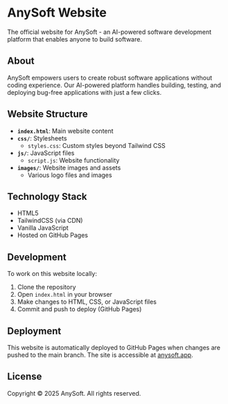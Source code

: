 # AnySoft Website

The official website for AnySoft - an AI-powered software development platform that enables anyone to build software.

## About

AnySoft empowers users to create robust software applications without coding experience. Our AI-powered platform handles building, testing, and deploying bug-free applications with just a few clicks.

## Website Structure

- **`index.html`**: Main website content
- **`css/`**: Stylesheets
  - `styles.css`: Custom styles beyond Tailwind CSS
- **`js/`**: JavaScript files
  - `script.js`: Website functionality
- **`images/`**: Website images and assets
  - Various logo files and images

## Technology Stack

- HTML5
- TailwindCSS (via CDN)
- Vanilla JavaScript
- Hosted on GitHub Pages

## Development

To work on this website locally:

1. Clone the repository
2. Open `index.html` in your browser
3. Make changes to HTML, CSS, or JavaScript files
4. Commit and push to deploy (GitHub Pages)

## Deployment

This website is automatically deployed to GitHub Pages when changes are pushed to the main branch. The site is accessible at [anysoft.app](https://anysoft.app).

## License

Copyright © 2025 AnySoft. All rights reserved.
